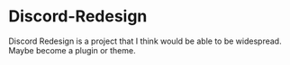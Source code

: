 # Discord-Redesign
Discord Redesign is a project that I think would be able to be widespread.  Maybe become a plugin or theme.
